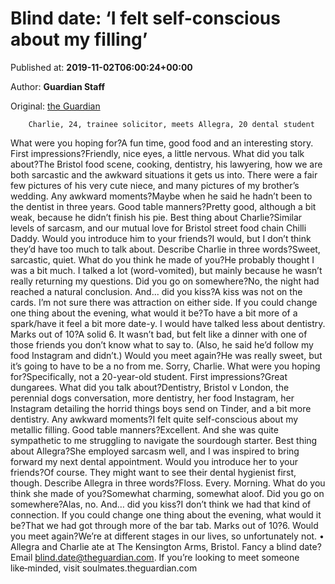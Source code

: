 
# Blind date: ‘I felt self-conscious about my filling’

Published at: **2019-11-02T06:00:24+00:00**

Author: **Guardian Staff**

Original: [the Guardian](https://www.theguardian.com/lifeandstyle/2019/nov/02/blind-date-allegra-charlie)


        Charlie, 24, trainee solicitor, meets Allegra, 20 dental student
      
What were you hoping for?A fun time, good food and an interesting story.
First impressions?Friendly, nice eyes, a little nervous.
What did you talk about?The Bristol food scene, cooking, dentistry, his lawyering, how we are both sarcastic and the awkward situations it gets us into. There were a fair few pictures of his very cute niece, and many pictures of my brother’s wedding.
Any awkward moments?Maybe when he said he hadn’t been to the dentist in three years.
Good table manners?Pretty good, although a bit weak, because he didn’t finish his pie.
Best thing about Charlie?Similar levels of sarcasm, and our mutual love for Bristol street food chain Chilli Daddy.
Would you introduce him to your friends?I would, but I don’t think they’d have too much to talk about.
Describe Charlie in three words?Sweet, sarcastic, quiet.
What do you think he made of you?He probably thought I was a bit much. I talked a lot (word-vomited), but mainly because he wasn’t really returning my questions.
Did you go on somewhere?No, the night had reached a natural conclusion.
And... did you kiss?A kiss was not on the cards. I’m not sure there was attraction on either side.
If you could change one thing about the evening, what would it be?To have a bit more of a spark/have it feel a bit more date-y. I would have talked less about dentistry.
Marks out of 10?A solid 6. It wasn’t bad, but felt like a dinner with one of those friends you don’t know what to say to. (Also, he said he’d follow my food Instagram and didn’t.)
Would you meet again?He was really sweet, but it’s going to have to be a no from me. Sorry, Charlie.
What were you hoping for?Specifically, not a 20-year-old student.
First impressions?Great dungarees.
What did you talk about?Dentistry, Bristol v London, the perennial dogs conversation, more dentistry, her food Instagram, her Instagram detailing the horrid things boys send on Tinder, and a bit more dentistry.
Any awkward moments?I felt quite self-conscious about my metallic filling.
Good table manners?Excellent. And she was quite sympathetic to me struggling to navigate the sourdough starter.
Best thing about Allegra?She employed sarcasm well, and I was inspired to bring forward my next dental appointment.
Would you introduce her to your friends?Of course. They might want to see their dental hygienist first, though.
Describe Allegra in three words?Floss. Every. Morning.
What do you think she made of you?Somewhat charming, somewhat aloof.
Did you go on somewhere?Alas, no.
And… did you kiss?I don’t think we had that kind of connection.
If you could change one thing about the evening, what would it be?That we had got through more of the bar tab.
Marks out of 10?6.
Would you meet again?We’re at different stages in our lives, so unfortunately not.
• Allegra and Charlie ate at The Kensington Arms, Bristol.
Fancy a blind date? Email blind.date@theguardian.com. If you’re looking to meet someone like‑minded, visit soulmates.theguardian.com
